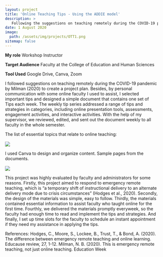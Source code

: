 ```yaml
---
layout: project
title: 'Online Teaching Tips - Using the ADDIE model'
description: >
   Following the suggestions on teaching remotely during the COVID-19 pandemic by Milman (2020), I planned and developed this project during Fall 2020 to provide instant guidance to all EHS College faculty. In this project, I also applied the ADDIE model to organize and develop the content.
date: 1 August 2020
image: 
  path: /assets/img/projects/OTT1.png
sitemap: false
---
```


**My role** Workshop Instructor

**Target Audience** Faculty at the College of Education and Human Sciences

**Tool Used** Google Drive, Canva, Zoom

I followed suggestions on teaching remotely during the COVID-19 pandemic by Milman (2020) to create a project plan. Besides, by personal communication with some online faculty I used to assist, I selected important tips and designed a simple document that contains one set of Tips each week. The weekly tip series addressed a range of tips and strategies in categories, including online presentation tools, assessments, engagement activities, and interactive activities. With the help of my supervisor, we reviewed, edited, and sent out the document weekly to all faculty in the whole semester.

The list of essential topics that relate to online teaching:

​<img align="center" src="/assets/img/OTT2.png">

I used Canva to design and organize content. Sample pages from the documents.

​<img align="center" src="/assets/img/OTT3.png">

This project was highly evaluated by faculty and administrators for some reasons. Firstly, this project aimed to respond to emergency remote teaching, which is “a temporary shift of instructional delivery to an alternate delivery mode due to crisis circumstances” (Hodges et al., 2020). Secondly, the design of the materials was simple, easy to follow. Thirdly, the materials contained essential information to assist faculty who taught online for the first time. Fourthly, we delivered the materials promptly everyweek, so the faculty had enough time to read and implement the tips and strategies. And finally, I set up time slots for the faculty to schedule an instant appointment if they need my assistance in applying the tips.

References:
Hodges, C., Moore, S., Lockee, B., Trust, T., & Bond, A. (2020). The difference between emergency remote teaching and online learning. Educause review, 27, 1-12.
Milman, N. B. (2020). This is emergency remote teaching, not just online teaching. Education Week